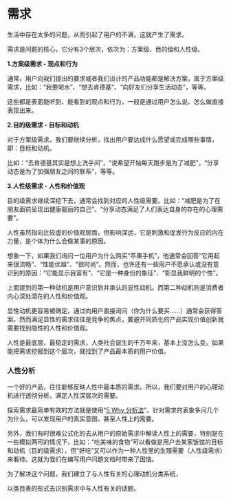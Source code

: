 # 需求 #

生活中存在太多的问题，从而引起了用户的不满，这就产生了需求。

需求是问题的核心，它分有3个层次，依次为：方案级、目的级和人性级。

**1.方案级需求 - 观点和行为**

通常，用户向我们提出的要求或者我们设计的产品功能都是解决方案，属于方案级需求，比如：“我要喝水”、“想去肯德基”、“向好友们分享生活动态”，等等。

这些都是表面能听到、能看到的观点和行为，一般是通过用户怎么说、怎么做直接表现出来。

**2.目的级需求 - 目标和动机**

对于方案级需求，我们要继续分析，找出用户要达成什么愿望或完成哪些事情，即：目标和动机。

比如：“去肯德基其实是想上洗手间”，“说希望开始每天跑步是为了减肥”，“分享动态是为了加强朋友之间的联系”，等等。

**3.人性级需求 - 人性和价值观**

目的级需求继续深挖下去，通常会找到对应的人性级需要。比如：“减肥是为了在朋友面前呈现出健康靓丽的自己”、“分享动态满足了人们表达自身的存在的心理需要”。

人性虽然指向比较虚的价值观层面，但影响深远，它是刺激和促发行为反应的内在力量，是个体为什么会做某事的原因。

想象一下，如果我们询问一位用户为什么购买“苹果手机”，他通常会回答“它用起来很流畅”、“性能优越”、“很时尚”。然而，也许还有一些用户不愿承认或没有意识到的原因：“它能显示我富有”、“它是一种身份的象征”、“彰显我鲜明的个性”。

上面提到的第一种动机是用户意识到并承认的显性动机。而第二种动机则是消费者内心深处潜在的人性和价值观。

显性动机更容易被确定，通过向用户直接询问（你为什么要买……）通常会获得答案。然而满足显性的需求往往是竞争的焦点，要避开同质化的产品实现价值创新就需要找到隐性的人性和价值观。

人性是最底层、最稳定的需求，人类社会诞生的千万年来，基本上没怎么变。如果能把需求挖掘到这个层次，就找到了产品最本质的用户价值。

### 人性分析 ###

一个好的产品，往往能够反映人性中最本质的需求。所以，我们要对用户的心理动机进行透彻分析，满足人性深层次的需要。

探索需求最简单有效的方法就是使用“[5 Why 分析法](/util/5why.html)”。针对需求的表象多问几个为什么，可以发现用户的真实意图，甚至人性上的需要。

另外，我们有时很难公式化的去从用户的原始需求中解读人性上的需要，特别是在一些模拟两可的情况下，比如：“吃美味的食物”可以看做是用户去某家饭馆的目标和动机（目的级需求），但“好吃”又可以作为一种人性里的生理需要（人性级需求）来看待。这就为我们在编写用户问题文档时带来了困恼。

为了解决这个问题，我们建立了与人性有关的心理动机分类系统，

以类目表的形式去识别需求中与人性有关的话题。


<!-- 
这些分类系统包括：

**[1.马斯洛需求层次理论](/util/5why.html)**

由马斯洛提出的含有六个基本需求的动机层次。

**[2.麦奎尔心理动机理论](/util/humanity/mcGuire.html)**

麦圭尔将心理动机划分为16个大类，帮助营销者从纷繁复杂的消费情境中分离出具体的动机。

由于人性是复杂的，不是非此即彼那么简单的存在，所以在实践中，我们会同时采用以上几个系统，从不同的角度分析人性需求。 -->

<!-- 为此


 -->

<!-- ### 需求的层次 ###

用户需求有3个层次，依次为：方案级需求、问题级需求和人性级需求。

通常，用户向我们提出的要求或者我们设计的产品功能都是解决方案，属于方案级需求，比如：向好友们分享自己的生活动态就是方案级需求。

对于方案级需求，我们要继续分析，找出这个解决方案究竟解决了什么问题。这主要体现在为用户创造了哪些收益或者消除了哪些痛点。比如，分享动态创造的收益是加强了朋友之间的联系。

问题级需求继续深挖下去，通常会找到对应的人性级需求。比如：分享动态满足了人们向他人表达自身的存在的心理需要。一个好的产品，往往能够反映人性中最本质的需求。所以，我们要对用户的<a href="/demand/humanity/index.html">心理动机</a>进行透彻分析，满足人性深层次的需要。

探索更深层次的需求，最简单有效的方法就是使用“<a href="/util/5why.html">5 Why 分析法</a>”。针对方案级需求多问几个为什么，可以发现问题级需求，甚至人性级需求。

### 应用 ###

从分层的角度看待需求有助于开阔产品设计的视野，为实现价值创新提供很多线索。

首先，方案级需求“看得见、摸得着”。我们通过行业分析、<a href="/competitor/index.html">竞品分析</a>或用户访谈等调研方法很容易找到市面上已存在的方案级需求。

然后，对于已收集到的方案级需求，逐一分析出具体解决了什么问题，即：找到对应的问题级需求。这时候，我们就可以围绕这些问题，尝试设计出与市面上不同的解决方案来为用户创造收益或消除痛点。

最后，我们还可以更进一步的思考，这些已知的方案/问题级需求背后满足的人性需要有哪些？没有被满足的人性级需求又有哪些？找出答案后，再度尝试设计新的解决方案来满足人性级需求。

通过以上步骤，我们能够有目的性的去思考、有条理的捕获产品创意，从而避免天马行空的思考方式带来的不确定性，在一定程度上降低产品设计的风险。 -->